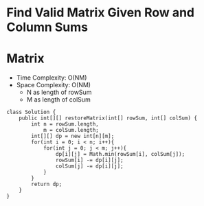 # Find Valid Matrix Given Row and Column Sums
# Matrix
* Time Complexity: O(NM)
* Space Complexity: O(NM)
	* N as length of rowSum
	* M as length of colSum
```
class Solution {
    public int[][] restoreMatrix(int[] rowSum, int[] colSum) {
        int n = rowSum.length,
            m = colSum.length;
        int[][] dp = new int[n][m];
        for(int i = 0; i < n; i++){
            for(int j = 0; j < m; j++){
                dp[i][j] = Math.min(rowSum[i], colSum[j]);
                rowSum[i] -= dp[i][j];
                colSum[j] -= dp[i][j];
            }
        }
        return dp;
    }
}
```